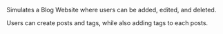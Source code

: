 Simulates a Blog Website where users can be added, edited, and deleted. 

Users can create posts and tags, while also adding tags to each posts. 
